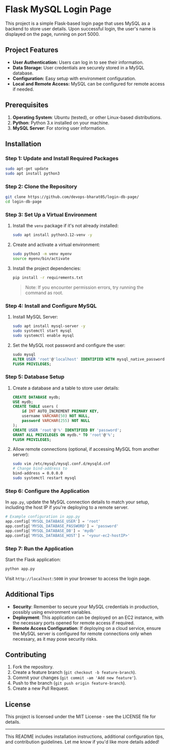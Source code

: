 # Flask MySQL Login Page

This project is a simple Flask-based login page that uses MySQL as a backend to store user details. Upon successful login, the user's name is displayed on the page, running on port 5000.

## Project Features

- **User Authentication:** Users can log in to see their information.
- **Data Storage:** User credentials are securely stored in a MySQL database.
- **Configuration:** Easy setup with environment configuration.
- **Local and Remote Access:** MySQL can be configured for remote access if needed.

## Prerequisites

1. **Operating System**: Ubuntu (tested), or other Linux-based distributions.
2. **Python**: Python 3.x installed on your machine.
3. **MySQL Server**: For storing user information.

## Installation

### Step 1: Update and Install Required Packages

```bash
sudo apt-get update
sudo apt install python3
```

### Step 2: Clone the Repository

```bash
git clone https://github.com/devops-bharat05/login-db-page/
cd login-db-page
```

### Step 3: Set Up a Virtual Environment

1. Install the `venv` package if it's not already installed:

    ```bash
    sudo apt install python3.12-venv -y
    ```

2. Create and activate a virtual environment:

    ```bash
    sudo python3 -m venv myenv
    source myenv/bin/activate
    ```

3. Install the project dependencies:

    ```bash
    pip install -r requirements.txt
    ```

    > Note: If you encounter permission errors, try running the command as root.

### Step 4: Install and Configure MySQL

1. Install MySQL Server:

    ```bash
    sudo apt install mysql-server -y
    sudo systemctl start mysql
    sudo systemctl enable mysql
    ```

2. Set the MySQL root password and configure the user:

    ```sql
    sudo mysql
    ALTER USER 'root'@'localhost' IDENTIFIED WITH mysql_native_password BY 'password';
    FLUSH PRIVILEGES;
    ```

### Step 5: Database Setup

1. Create a database and a table to store user details:

    ```sql
    CREATE DATABASE mydb;
    USE mydb;
    CREATE TABLE users (
        id INT AUTO_INCREMENT PRIMARY KEY,
        username VARCHAR(50) NOT NULL,
        password VARCHAR(255) NOT NULL
    );
    CREATE USER 'root'@'%' IDENTIFIED BY 'password';
    GRANT ALL PRIVILEGES ON mydb.* TO 'root'@'%';
    FLUSH PRIVILEGES;
    ```

2. Allow remote connections (optional, if accessing MySQL from another server):

    ```bash
    sudo vim /etc/mysql/mysql.conf.d/mysqld.cnf
    # Change bind-address to
    bind-address = 0.0.0.0
    sudo systemctl restart mysql
    ```

### Step 6: Configure the Application

In `app.py`, update the MySQL connection details to match your setup, including the host IP if you're deploying to a remote server.

```python
# Example configuration in app.py
app.config['MYSQL_DATABASE_USER'] = 'root'
app.config['MYSQL_DATABASE_PASSWORD'] = 'password'
app.config['MYSQL_DATABASE_DB'] = 'mydb'
app.config['MYSQL_DATABASE_HOST'] = '<your-ec2-hostIP>'
```

### Step 7: Run the Application

Start the Flask application:

```bash
python app.py
```

Visit `http://localhost:5000` in your browser to access the login page.

## Additional Tips

- **Security**: Remember to secure your MySQL credentials in production, possibly using environment variables.
- **Deployment**: This application can be deployed on an EC2 instance, with the necessary ports opened for remote access if required.
- **Remote Access Configuration**: If deploying on a cloud service, ensure the MySQL server is configured for remote connections only when necessary, as it may pose security risks.

## Contributing

1. Fork the repository.
2. Create a feature branch (`git checkout -b feature-branch`).
3. Commit your changes (`git commit -am 'Add new feature'`).
4. Push to the branch (`git push origin feature-branch`).
5. Create a new Pull Request.

## License

This project is licensed under the MIT License - see the LICENSE file for details.

---

This README includes installation instructions, additional configuration tips, and contribution guidelines. Let me know if you'd like more details added!
